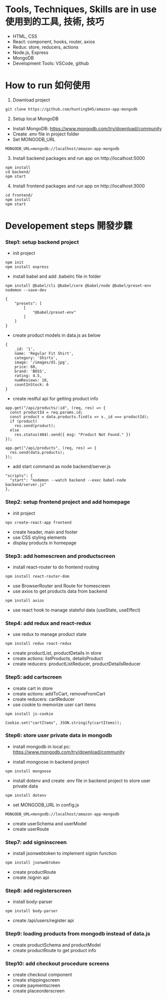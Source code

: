 # Tools, Techniques, Skills are in use 使用到的工具, 技術, 技巧
* HTML, CSS
* React: component, hooks, router, axios
* Redux: store, reducers, actions
* Node.js, Express
* MongoDB
* Development Tools: VSCode, github

# How to run 如何使用
1. Download project 
```
git clone https://github.com/hunting945/amazon-app-mongodb
```
2. Setup local MongoDB
* Install MongoDB: https://www.mongodb.com/try/download/community
* Create .env file in project folder
* Set MONGODB_URL
``` 
MONGODB_URL=mongodb://localhost/amazon-app-mongodb 
```


3. Install backend packages and run app on http://localhost:5000
```
npm install
cd backend/
npm start
```
4. Install frontend packages and run app on http://localhost:3000
```
cd frontend/
npm install
npm start
```
# Developement steps 開發步驟
### Step1: setup backend project
* init project
```
npm init
npm install express
```
* install babel and add .babelrc file in folder
```
npm install @babel/cli @babel/core @babel/node @babel/preset-env nodemon --save-dev
```
```
{
    "presets": [
        [
            "@babel/preset-env"
        ]
    ]
}
```
* create product models in data.js as below
```
{
    _id: '1',
    name: 'Regular Fit Shirt',
    category: 'Shirts',
    image: '/images/d1.jpg',
    price: 60,
    brand: 'BOSS',
    rating: 4.5,
    numReviews: 10,
    countInStock: 6
}
```
* create restful api for getting product info
```
app.get("/api/products/:id", (req, res) => {
  const productId = req.params.id;
  const product = data.products.find(x => x._id === productId);
  if (product)
    res.send(product);
  else
    res.status(404).send({ msg: "Product Not Found." })
});

app.get("/api/products", (req, res) => {
  res.send(data.products);
});
```
* add start command as node backend/server.js
```
"scripts": {
  "start": "nodemon --watch backend --exec babel-node backend/server.js"
},
```
### Step2: setup frontend project and add homepage
* init project
```
npx create-react-app frontend
```
* create header, main and footer
* use CSS styling elements
* display products in homepage

### Step3: add homescreen and productscreen
* install react-router to do frontend routing
```
npm install react-router-dom
```
* use BrowserRouter and Route for homescreen
* use axios to get products data from backend
```
npm install axios
```
* use react hook to manage stateful data (useState, useEffect)

### Step4: add redux and react-redux
* use redux to manage product state
```
npm install redux react-redux
```
* create productList, productDetails in store 
* create actions: listProducts, detailsProduct
* create reducers: productListReducer, productDetailsReducer

### Step5: add cartscreen
* create cart in store 
* create actions: addToCart, removeFromCart
* create reducers: cartReducer
* use cookie to memorize user cart items
```
npm install js-cookie
```
```
Cookie.set("cartItems", JSON.stringify(cartItems));
```

### Step6: store user private data in mongodb
* install mongodb in local pc: https://www.mongodb.com/try/download/community

* install mongoose in backend project
```
npm install mongoose
```
* install dotenv and create .env file in backend project to store user private data
```
npm install dotenv
```
* set MONGODB_URL in config.js
``` 
MONGODB_URL=mongodb://localhost/amazon-app-mongodb 
```
* create userSchema and userModel
* create userRoute

### Step7: add signinscreen
* install jsonwebtoken to implement signin function
```
npm install jsonwebtoken
```
* create productRoute
* create /signin api

### Step8: add registerscreen
* install body-parser
```
npm install body-parser
```
* create /api/users/register api

### Step9: loading products from mongodb instead of data.js
* create productSchema and productModel
* create productRoute to get product info

### Step10: add checkout procedure screens
* create checkout component
* create shippingscreen
* create paymentscreen
* create placeorderscreen
 